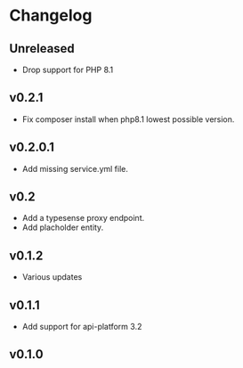 # Changelog

## Unreleased

* Drop support for PHP 8.1

## v0.2.1

* Fix composer install when php8.1 lowest possible version.

## v0.2.0.1

* Add missing service.yml file.

## v0.2

* Add a typesense proxy endpoint.
* Add placholder entity.

## v0.1.2

* Various updates

## v0.1.1

* Add support for api-platform 3.2

## v0.1.0